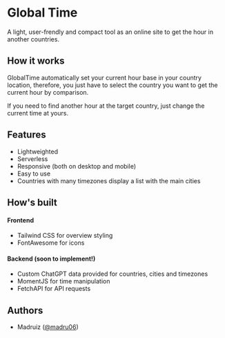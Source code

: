 
# Global Time

A light, user-frendly and compact tool as an online site to get the hour in another countries.

## How it works

GlobalTime automatically set your current hour base in your country location, therefore, you just have to select the country you want to get the current hour by comparison.

If you need to find another hour at the target country, just change the current time at yours.
## Features

- Lightweighted
- Serverless
- Responsive (both on desktop and mobile)
- Easy to use
- Countries with many timezones display a list with the main cities

## How's built
#### Frontend

  - Tailwind CSS for overview styling
  - FontAwesome for icons

#### Backend (soon to implement!)

  - Custom ChatGPT data provided for countries, cities and timezones
  - MomentJS for time manipulation
  - FetchAPI for API requests

## Authors

- Madruiz ([@madru06](https://www.github.com/madru06))

